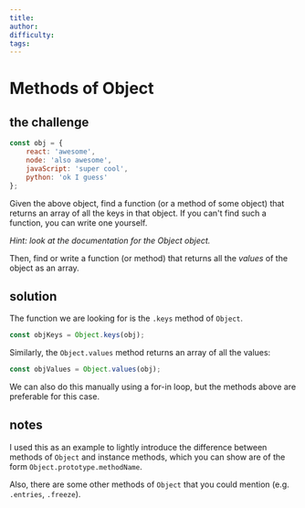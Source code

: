```yaml
---
title:
author:
difficulty:
tags:
---
```


# Methods of Object

## the challenge

```js
const obj = {
    react: 'awesome',
    node: 'also awesome',
    javaScript: 'super cool',
    python: 'ok I guess'
};
```

Given the above object, find a function (or a method of some object) that returns an array of all the keys in that object. If you can't find such a function, you can write one yourself.

*Hint: look at the documentation for the Object object.*

Then, find or write a function (or method) that returns all the *values* of the object as an array.


## solution

The function we are looking for is the `.keys` method of `Object`.

```js
const objKeys = Object.keys(obj);
```

Similarly, the `Object.values` method returns an array of all the values:

```js
const objValues = Object.values(obj);
```

We can also do this manually using a for-in loop, but the methods above are preferable for this case.




## notes

I used this as an example to lightly introduce the difference between methods of `Object` and instance methods, which you can show are of the form `Object.prototype.methodName`.

Also, there are some other methods of `Object` that you could mention (e.g. `.entries`, `.freeze`).